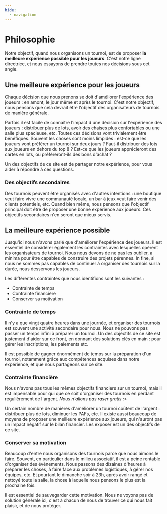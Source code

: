 ```yaml
---
hide:
  - navigation
---
```


# Philosophie

Notre objectif, quand nous organisons un tournoi, est de proposer **la meilleure expérience possible pour les joueurs**. C'est notre ligne directrice, et nous essayons de prendre toutes nos décisions sous cet angle.


## Une meilleure expérience pour les joueurs

Chaque décision que nous prenons se doit d'améliorer l'expérience des joueurs : en amont, le jour même et après le tournoi. C'est notre objectif, nous pensons que cela devrait être l'objectif des organisateurs de tournois de manière générale.

Parfois il est facile de connaître l'impact d'une décision sur l'expérience des joueurs : distribuer plus de lots, avoir des chaises plus confortables ou une salle plus spacieuse, etc. Toutes ces décisions vont trivialement être bénéfiques. Souvent les choses sont moins limpides : est-ce que les joueurs vont préférer un tournoi sur deux jours ? Faut-il distribuer des lots aux joueurs en dehors du top 8 ? Est-ce que les joueurs apprécieront des cartes en lots, ou préfèreront-ils des bons d'achat ?

Un des objectifs de ce site est de partager notre expérience, pour vous aider à répondre à ces questions.


### Des objectifs secondaires

Des tournois peuvent être organisés avec d'autres intentions : une boutique veut faire vivre une communauté locale, un bar à jeux veut faire venir des clients potentiels, etc. Quand bien même, nous pensons que l'objectif principal doit être de proposer une bonne expérience aux joueurs. Ces objectifs secondaires n'en seront que mieux servis.


## La meilleure expérience **possible**

Jusqu'ici nous n'avons parlé que d'améliorer l'expérience des joueurs. Il est essentiel de considérer également les contraintes avec lesquelles opèrent les organisateurs de tournoi. Nous nous devons de ne pas les oublier, a minima pour être capables de construire des projets pérennes. In fine, si nous ne sommes pas capables de continuer à organiser des tournois sur la durée, nous desservons les joueurs.

Les différentes contraintes que nous identifions sont les suivantes :  
- Contrainte de temps  
- Contrainte financière  
- Conserver sa motivation  


### Contrainte de temps

Il n'y a que vingt quatre heures dans une journée, et organiser des tournois est souvent une activité secondaire pour nous. Nous ne pouvons pas passer un temps infini à préparer un tournoi. Un des objectifs de ce site est justement d'aider sur ce front, en donnant des solutions clés en main : pour gérer les inscriptions, les paiements etc.

Il est possible de gagner énormément de temps sur la préparation d'un tournoi, notamment grâce aux compétences acquises dans notre expérience, et que nous partageons sur ce site.


### Contrainte financière

Nous n'avons pas tous les mêmes objectifs financiers sur un tournoi, mais il est impensable pour qui que ce soit d'organiser des tournois en perdant régulièrement de l'argent. _Nous n'allons pas raser gratis :>_

Un certain nombre de manières d'améliorer un tournoi coûtent de l'argent : distribuer plus de lots, diminuer les PAFs, etc. Il existe aussi beaucoup de moyens de proposer une meilleure expérience aux joueurs, qui n'auront pas un impact négatif sur le bilan financier. Les exposer est un des objectifs de ce site.


### Conserver sa motivation

Beaucoup d'entre nous organisons des tournois parce que nous aimons le faire. Souvent, en particulier dans le milieu associatif, il est à peine rentable d'organiser des événements. Nous passons des dizaines d'heures à préparer les choses, à faire face aux problèmes logistiques, à gérer nos équipes, etc. Et pourtant le dimanche soir à 23h, après avoir rangé et nettoyé toute la salle, la chose à laquelle nous pensons le plus est la prochaine fois.

Il est essentiel de sauvegarder cette motivation. Nous ne voyons pas de solution générale ici, c'est à chacun de nous de trouver ce qui nous fait plaisir, et de nous protéger.
